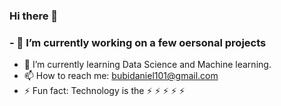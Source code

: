### Hi there 👋
### - 🔭 I’m currently working on a few oersonal projects
- 🌱 I’m currently learning Data Science and Machine learning.
- 📫 How to reach me: bubidaniel101@gmail.com
- ⚡ Fun fact: Technology is the ⚡ ⚡ ⚡ ⚡ ⚡ 

<!--
**Bubidaniel/Bubidaniel** is a ✨ _special_ ✨ repository because its `README.md` (this file) appears on your GitHub profile.

Here are some ideas to get you started:

- 🔭 I’m currently working on a few oersonal projects
- 🌱 I’m currently learning Data Science and Machine learning.
- 📫 How to reach me: bubidaniel101@gmail.com
- ⚡ Fun fact: Technology is the ⚡ ⚡ ⚡ ⚡ ⚡ 
-->
